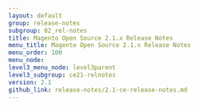 ```yaml
---
layout: default
group: release-notes
subgroup: 02_rel-notes
title: Magento Open Source 2.1.x Release Notes
menu_title: Magento Open Source 2.1.x Release Notes
menu_order: 100
menu_node: 
level3_menu_node: level3parent
level3_subgroup: ce21-relnotes
version: 2.1
github_link: release-notes/2.1-ce-release-notes.md
---
```


